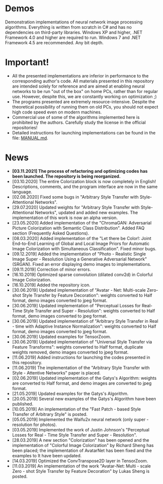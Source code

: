 # Demos
Demonstration implementations of neural network image processing algorithms. Everything is written from scratch in C# and has no dependencies on third-party libraries. Windows XP and higher, .NET Framework 4.0 and higher are required to run. Windows 7 and .NET Framework 4.5 are recommended. Any bit depth.

# Important!

* All the presented implementations are inferior in performance to the corresponding author's code. All materials presented in this repository are intended solely for reference and are aimed at enabling neural networks to be run "out of the box" on home PCs, rather than for regular use. However, despite this, we are constantly working on optimization ;)
* The programs presented are extremely resource-intensive. Despite the theoretical possibility of running them on old PCs, you should not expect high code speed even on modern machines.
* Commercial use of some of the algorithms implemented here is prohibited by the authors. Carefully study the license in the official repositories!
* Detailed instructions for launching implementations can be found in the file: [MANUAL.md](https://github.com/ColorfulSoft/StyleTransfer-Colorization-SuperResolution/blob/master/MANUAL.md).

# News

* **[03.11.2021] The process of refactoring and optimizing codes has been launched. The repository is being reorganized.**
* [03.10.2020] The entire Colorization block is now completely in English! Descriptions, comments, and the program interface are now in the same language.
* [02.08.2020] Fixed some bugs in "Arbitrary Style Transfer with Style-Attentional Networks".
* [29.07.2020] Updated weights for "Arbitrary Style Transfer with Style-Attentional Networks", updated and added new examples. The implementation of this work is now an alpha version.
* [23.05.2020] Added implementation of the "ChromaGAN: Adversarial Picture Colorization with Semantic Class Distribution". Added FAQ section (Frequently Asked Questions).
* [08.03.2020] Added implementation of the "Let there be Color!: Joint End-to-End Learning of Global and Local Image Priors
for Automatic Image Colorization with Simultaneous Classification". Fixed minor bugs.
* [09.12.2019] Added the implementation of "Photo - Realistic Single Image Super - Resolution Using a Generative Adversarial Network"(SRGAN). Fixed an error displaying demo images to implementations.
* [09.11.2019] Correction of minor errors.
* [16.10.2019] Optimized sparse convolution (dilated conv2d) in Colorful Image Colorization.
* [16.10.2019] Added the repository icon.
* [30.06.2019] Updated implementation of "Avatar - Net: Multi-scale Zero-shot Style Transfer by Feature Decoration": weights converted to Half format, demo images converted to jpeg format.
* [30.06.2019] Updated implementation of "Perceptual Losses for Real-Time Style Transfer and Super - Resolution": weights converted to Half format, demo images converted to jpeg format.
* [30.06.2019] Updated implementation of "Arbitrary Style Transfer in Real - time with Adaptive Instance Normalization": weights converted to Half format, demo images converted to jpeg format.
* [30.06.2019] Updated examples for TensorZoom.
* [30.06.2019] Updated implementation of "Universal Style Transfer via Feature Transforms": weights converted to Half format, duplicate weights removed, demo images converted to jpeg format.
* [11.06.2019] Added instructions for launching the codes presented in this repository.
* [11.06.2019] The implementation of the "Arbitrary Style Transfer with Style - Attentive Networks" paper is placed.
* [02.06.2019] Updated implementation of the Gatys's Algorithm: weights are converted to Half format, and demo images are converted to jpeg format.
* [21.05.2019] Updated examples for the Gatys's Algorithm.
* [20.05.2019] Several new examples of the Gatys's Algorithm have been published.
* [10.05.2019] An implementation of the "Fast Patch - based Style Transfer of Arbitrary Style" is posted.
* [05.05.2019] Implemented the Waifu2x neural network (only super - resolution for photos).
* [03.05.2019] Implemented the work of Justin Johnson's "Perceptual Losses for Real - Time Style Transfer and Super - Resolution".
* [28.03.2019] A new section "Colorization" has been opened and the implementation of "Colorful Image Colorization" by Richard Sheng has been placed; the implementation of AvatarNet has been fixed and the examples to It have been updated.
* [14.03.2019] Optimized the ConvTranspose2D layer in TensorZoom.
* [11.03.2019] An implementation of the work "Avatar-Net: Multi - scale Zero - shot Style Transfer by Feature Decoration" by Lukas Sheng is posted.
